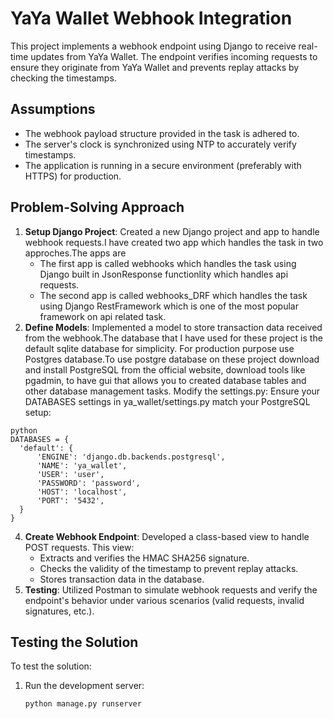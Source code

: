 # YaYa Wallet Webhook Integration

This project implements a webhook endpoint using Django to receive real-time updates from YaYa Wallet. The endpoint verifies incoming requests to ensure they originate from YaYa Wallet and prevents replay attacks by checking the timestamps.

## Assumptions

- The webhook payload structure provided in the task is adhered to.
- The server's clock is synchronized using NTP to accurately verify timestamps.
- The application is running in a secure environment (preferably with HTTPS) for production.

## Problem-Solving Approach

1. **Setup Django Project**: Created a new Django project and app to handle webhook requests.I have created two app which handles the task in two approches.The apps are
   - The first app is called webhooks which handles the task using Django built in JsonResponse functionlity which handles api requests.
   - The second app is called webhooks_DRF which handles the task using Django RestFramework which is one of the most popular framework on api related task.
3. **Define Models**: Implemented a model to store transaction data received from the webhook.The database that I have used for these project is the default sqlite database for simplicity. For production purpose use Postgres database.To use postgre database on these project
  download and install PostgreSQL from the official website, download tools like pgadmin, to have gui that allows you to created database tables and other database management tasks.
  Modify the settings.py: Ensure your DATABASES settings in ya_wallet/settings.py match your PostgreSQL setup:
  ```
  python
  DATABASES = {
    'default': {
        'ENGINE': 'django.db.backends.postgresql',
        'NAME': 'ya_wallet',
        'USER': 'user',
        'PASSWORD': 'password',
        'HOST': 'localhost',
        'PORT': '5432',
    }
}
```
4. **Create Webhook Endpoint**: Developed a class-based view to handle POST requests. This view:
   - Extracts and verifies the HMAC SHA256 signature.
   - Checks the validity of the timestamp to prevent replay attacks.
   - Stores transaction data in the database.
5. **Testing**: Utilized Postman to simulate webhook requests and verify the endpoint's behavior under various scenarios (valid requests, invalid signatures, etc.).

## Testing the Solution

To test the solution:

1. Run the development server:
   ```bash
   python manage.py runserver
